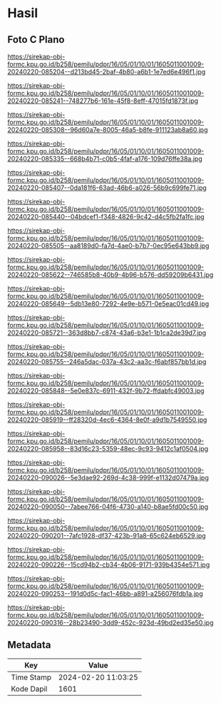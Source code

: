 # Hasil

## Foto C Plano

https://sirekap-obj-formc.kpu.go.id/b258/pemilu/pdpr/16/05/01/10/01/1605011001009-20240220-085204--d213bd45-2baf-4b80-a6b1-1e7ed6e496f1.jpg

https://sirekap-obj-formc.kpu.go.id/b258/pemilu/pdpr/16/05/01/10/01/1605011001009-20240220-085241--748277b6-161e-45f8-8eff-47015fd1873f.jpg

https://sirekap-obj-formc.kpu.go.id/b258/pemilu/pdpr/16/05/01/10/01/1605011001009-20240220-085308--96d60a7e-8005-46a5-b8fe-911123ab8a60.jpg

https://sirekap-obj-formc.kpu.go.id/b258/pemilu/pdpr/16/05/01/10/01/1605011001009-20240220-085335--668b4b71-c0b5-4faf-a176-109d76ffe38a.jpg

https://sirekap-obj-formc.kpu.go.id/b258/pemilu/pdpr/16/05/01/10/01/1605011001009-20240220-085407--0da181f6-63ad-46b6-a026-56b9c699fe71.jpg

https://sirekap-obj-formc.kpu.go.id/b258/pemilu/pdpr/16/05/01/10/01/1605011001009-20240220-085440--04bdcef1-f348-4826-9c42-d4c5fb2fa1fc.jpg

https://sirekap-obj-formc.kpu.go.id/b258/pemilu/pdpr/16/05/01/10/01/1605011001009-20240220-085505--aa8189d0-fa7d-4ae0-b7b7-0ec95e643bb9.jpg

https://sirekap-obj-formc.kpu.go.id/b258/pemilu/pdpr/16/05/01/10/01/1605011001009-20240220-085622--746585b8-40b9-4b96-b576-dd59209b6431.jpg

https://sirekap-obj-formc.kpu.go.id/b258/pemilu/pdpr/16/05/01/10/01/1605011001009-20240220-085649--5db13e80-7292-4e9e-b571-0e5eac01cd49.jpg

https://sirekap-obj-formc.kpu.go.id/b258/pemilu/pdpr/16/05/01/10/01/1605011001009-20240220-085721--363d8bb7-c874-43a6-b3e1-1b1ca2de39d7.jpg

https://sirekap-obj-formc.kpu.go.id/b258/pemilu/pdpr/16/05/01/10/01/1605011001009-20240220-085755--246a5dac-037a-43c2-aa3c-f6abf857bb1d.jpg

https://sirekap-obj-formc.kpu.go.id/b258/pemilu/pdpr/16/05/01/10/01/1605011001009-20240220-085848--5e0e837c-6911-432f-9b72-ffdabfc49003.jpg

https://sirekap-obj-formc.kpu.go.id/b258/pemilu/pdpr/16/05/01/10/01/1605011001009-20240220-085919--ff28320d-4ec6-4364-8e0f-a9d1b7549550.jpg

https://sirekap-obj-formc.kpu.go.id/b258/pemilu/pdpr/16/05/01/10/01/1605011001009-20240220-085958--83d16c23-5359-48ec-9c93-9412c1af0504.jpg

https://sirekap-obj-formc.kpu.go.id/b258/pemilu/pdpr/16/05/01/10/01/1605011001009-20240220-090026--5e3dae92-269d-4c38-999f-e1132d07479a.jpg

https://sirekap-obj-formc.kpu.go.id/b258/pemilu/pdpr/16/05/01/10/01/1605011001009-20240220-090050--7abee766-04f6-4730-a140-b8ae5fd00c50.jpg

https://sirekap-obj-formc.kpu.go.id/b258/pemilu/pdpr/16/05/01/10/01/1605011001009-20240220-090201--7afc1928-df37-423b-91a8-65c624eb6529.jpg

https://sirekap-obj-formc.kpu.go.id/b258/pemilu/pdpr/16/05/01/10/01/1605011001009-20240220-090226--15cd94b2-cb34-4b06-9171-939b4354e571.jpg

https://sirekap-obj-formc.kpu.go.id/b258/pemilu/pdpr/16/05/01/10/01/1605011001009-20240220-090253--191d0d5c-fac1-46bb-a891-a256076fdb1a.jpg

https://sirekap-obj-formc.kpu.go.id/b258/pemilu/pdpr/16/05/01/10/01/1605011001009-20240220-090316--28b23490-3dd9-452c-923d-49bd2ed35e50.jpg


## Metadata

| Key        | Value               |
| ---------- | ------------------- |
| Time Stamp | 2024-02-20 11:03:25 |
| Kode Dapil | 1601                |



